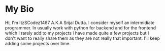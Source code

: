 # My Bio
Hi, I'm ItzSCodez1467 A.K.A Srijal Dutta.
I consider myself an intermidiate programmer. In usually work with python for backend and for the frontend which I rarely add to my projects
I have made quite a few projects but I don't want to really share them as they are not really that important. I'll keep adding some
projects over time.

<!---
ItzSCodez1467/ItzSCodez1467 is a ✨ special ✨ repository because its `README.md` (this file) appears on your GitHub profile.
You can click the Preview link to take a look at your changes.
--->
